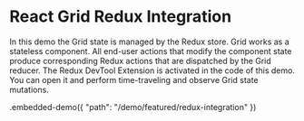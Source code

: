 # React Grid Redux Integration

In this demo the Grid state is managed by the Redux store. Grid works as a stateless component. All end-user actions that modify the component state produce
corresponding Redux actions that are dispatched by the Grid reducer. The Redux DevTool Extension is activated in the code of this demo. You can open it
and perform time-traveling and observe Grid state mutations.

.embedded-demo({ "path": "/demo/featured/redux-integration" })
